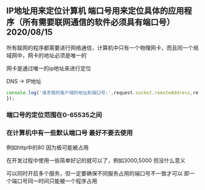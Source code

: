## IP地址用来定位计算机 端口号用来定位具体的应用程序（所有需要联网通信的软件必须具有端口号）2020/08/15

所有联网的程序都需要进行网络通信，计算机中只有一个物理网卡，而且同一个局域网中，网卡的地址必须是唯一的

网卡是通过唯一的ip地址来进行定位

DNS -> IP地址

```javascript
console.log('请求我的客户端的地址和端口号:',request.socket.remoteAddress,request.socket.remotePort);
});
```

### 端口号的定位范围在0-65535之间

### 在计算机中有一些默认端口号 最好不要去使用

例如http中的80 因为极可能被占用

在开发过程中使用一些简单好记的就可以了，例如3000,5000 但没什么意义

可以同时开启多个服务，但一定要确保不同服务占用的端口号不一致才可以 即一个端口号同一时间只能被一个程序占用